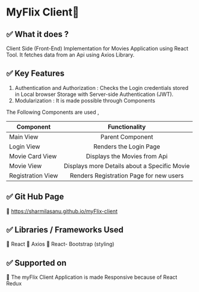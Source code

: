 #  MyFlix Client:ledger:
## :white_check_mark: What it does ?

Client Side (Front-End) Implementation for Movies Application using React Tool.  It fetches data from an Api using Axios Library. 


## :white_check_mark: Key Features

1. Authentication and Authorization :  Checks the Login credentials stored in Local browser Storage with Server-side Authentication (JWT).
1. Modularization : It is made possible through Components

The Following Components are used ,

| Component        | Functionality    |
| -------------    | :-------------:  | 
| Main View        | Parent Component| 
| Login View       | Renders the Login Page| 
| Movie Card View  | Displays the Movies from Api    |   
| Movie View       | Displays more Details about a Specific Movie  | 
| Registration View| Renders Registration Page for new users  | 


## :white_check_mark: Git Hub Page 
:link: https://sharmilasanu.github.io/myFlix-client

## :white_check_mark:  Libraries / Frameworks Used 
:small_orange_diamond:  React
:small_orange_diamond:  Axios
:small_orange_diamond:  React- Bootstrap (styling)

## :white_check_mark: Supported on
:small_blue_diamond: The myFlix Client Application is made Responsive because of React Redux
